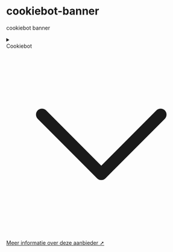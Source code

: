# cookiebot-banner
cookiebot banner

<div class="mt-3 space-y-2">
                      <details
                        class="group border border-gray-100 rounded shadow-xs bg-gray-50"
                      >
                        <summary
                          class="cursor-pointer w-full px-3 py-2 text-left flex flex-col"
                        >
                          <div class="flex justify-between items-center">
                            <span class="text-sm font-medium text-gray-700"
                              >Cookiebot</span
                            >
                            <svg
                              xmlns="http://www.w3.org/2000/svg"
                              fill="none"
                              viewBox="0 0 24 24"
                              stroke-width="1.5"
                              stroke="currentColor"
                              class="block h-4 w-4 transition-all duration-300 group-open:rotate-180 text-gray-400"
                            >
                              <path
                                stroke-linecap="round"
                                stroke-linejoin="round"
                                d="M19.5 8.25l-7.5 7.5-7.5-7.5"
                              />
                            </svg>
                          </div>
                          <a
                            class="font-bold text-gray-500"
                            href="https://www.cookiebot.com/goto/privacy-policy/"
                            target="_blank"
                            rel="noopener noreferrer"
                            >Meer informatie over deze aanbieder &#10138;</a
                          >
                        </summary>

                        <div class="p-3 bg-gray-50 text-xs text-gray-600">
                          <p><strong>Provider:</strong> Cookiebot</p>
                          <p>
                            <strong>Doel:</strong> Slaat de cookie-voorkeuren op
                            van de bezoeker
                          </p>
                          <p><strong>Verloopt na:</strong> 1 jaar</p>
                        </div>
                      </details>
                    </div>
                    <!-- Sub-accordion for specific cookies ends-->
                  </div>
                </div>
              </div>